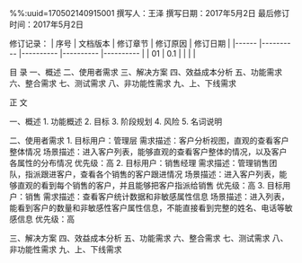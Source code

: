 %%:uuid=170502140915001
撰写人：王泽
撰写日期：2017年5月2日
最后修订时间：2017年5月2日

修订记录：
| 序号 	| 文档版本 	| 修订章节 	| 修订原因 	| 修订日期 	|
|------	|----------	|----------	|----------	|----------	|
|  01 	|   0.1    	|          	|          	|          	|


目  录
一、概述
二、使用者需求
三、解决方案
四、效益成本分析
五、功能需求
六、整合需求
七、测试需求
八、非功能性需求
九、上、下线需求



正  文

一、概述
    1. 功能概述
    2. 目标
    3. 阶段规划
    4. 风险
    5. 名词说明
    
二、使用者需求
    1. 目标用户：管理层
        需求描述：客户分析视图，直观的查看客户整体情况
        场景描述：进入客户列表，能够直观的查看客户整体的情况，以及客户各属性的分布情况
        优先级：高
    2. 目标用户：销售经理
        需求描述：管理销售团队，指派跟进客户，查看各个销售的客户跟进情况
        场景描述：进入客户列表，能够直观的看到每个销售的客户，并且能够把客户指派给销售
        优先级：高
    3. 目标用户：销售
        需求描述：查看客户统计数据和非敏感属性信息
        场景描述：进入列表，能看到客户的数量和非敏感性客户属性信息，不能直接看到完整的姓名、电话等敏感信息
        优先级：高

三、解决方案
四、效益成本分析
五、功能需求
六、整合需求
七、测试需求
八、非功能性需求
九、上、下线需求